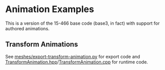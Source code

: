# Animation Examples

This is a version of the 15-466 base code (base3, in fact) with support for authored animations.

## Transform Animations

See [meshes/export-transform-animation.py](meshes/export-transform-animation.py) for export code and [TransformAnimation.hpp](TransformAnimation.hpp)/[TransformAnimation.cpp](TransformAnimation.cpp) for runtime code.
